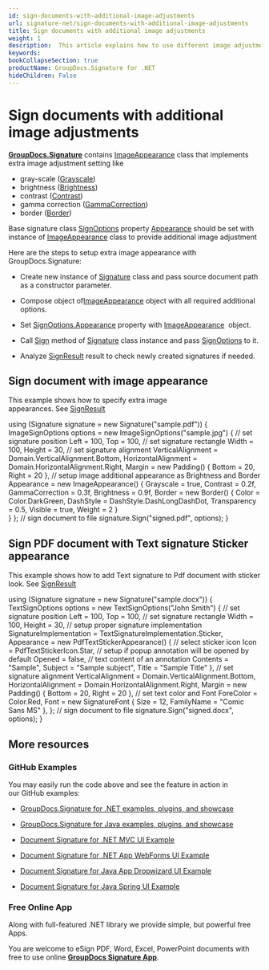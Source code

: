 ```yaml
---
id: sign-documents-with-additional-image-adjustments
url: signature-net/sign-documents-with-additional-image-adjustments
title: Sign documents with additional image adjustments
weight: 1
description:  This article explains how to use different image adjustment with electronic signatures on document page.
keywords: 
bookCollapseSection: true
productName: GroupDocs.Signature for .NET
hideChildren: False
---
```


# Sign documents with additional image adjustments

[**GroupDocs.Signature**](https://products.groupdocs.com/signature/net) contains [ImageAppearance](https://apireference.groupdocs.com/net/signature/groupdocs.signature.options.appearances/imageappearance) class that implements extra image adjustment setting like

*   gray-scale ([Grayscale](https://apireference.groupdocs.com/net/signature/groupdocs.signature.options.appearances/imageappearance/properties/grayscale))
*   brightness ([Brightness](https://apireference.groupdocs.com/net/signature/groupdocs.signature.options.appearances/imageappearance/properties/brightness))
*   contrast ([Contrast](https://apireference.groupdocs.com/net/signature/groupdocs.signature.options.appearances/imageappearance/properties/contrast))
*   gamma correction ([GammaCorrection](https://apireference.groupdocs.com/net/signature/groupdocs.signature.options.appearances/imageappearance/properties/gammacorrection))
*   border ([Border](https://apireference.groupdocs.com/net/signature/groupdocs.signature.options.appearances/imageappearance/properties/border))

Base signature class [SignOptions](https://apireference.groupdocs.com/net/signature/groupdocs.signature.options/signoptions) property [Appearance](https://apireference.groupdocs.com/net/signature/groupdocs.signature.options/signoptions/properties/appearance) should be set with instance of [ImageAppearance](https://apireference.groupdocs.com/net/signature/groupdocs.signature.options.appearances/imageappearance) class to provide additional image adjustment

Here are the steps to setup extra image appearance with GroupDocs.Signature:

*   Create new instance of [Signature](https://apireference.groupdocs.com/net/signature/groupdocs.signature/signature) class and pass source document path as a constructor parameter.
    
*   Compose object of[ImageAppearance](https://apireference.groupdocs.com/net/signature/groupdocs.signature.options.appearances/imageappearance) object with all required additional options.
    
*   Set [SignOptions.Appearance](https://apireference.groupdocs.com/net/signature/groupdocs.signature.options/signoptions/properties/appearance) property with [ImageAppearance](https://apireference.groupdocs.com/net/signature/groupdocs.signature.options.appearances/imageappearance)  object.  
    
*   Call [Sign](https://apireference.groupdocs.com/net/signature/groupdocs.signature/signature/methods/sign) method of [Signature](https://apireference.groupdocs.com/net/signature/groupdocs.signature/signature) class instance and pass [SignOptions](https://apireference.groupdocs.com/net/signature/groupdocs.signature.options/signoptions) to it.
    
*   Analyze [SignResult](https://apireference.groupdocs.com/net/signature/groupdocs.signature.domain/signresult) result to check newly created signatures if needed.

## Sign document with image appearance

This example shows how to specify extra image appearances. See [SignResult](https://apireference.groupdocs.com/net/signature/groupdocs.signature.domain/signresult)

using (Signature signature = new Signature("sample.pdf"))
{
    ImageSignOptions options = new ImageSignOptions("sample.jpg")
    {
        // set signature position 
        Left = 100,
        Top = 100,
        // set signature rectangle
        Width = 100,
        Height = 30,
        // set signature alignment
        VerticalAlignment = Domain.VerticalAlignment.Bottom,
        HorizontalAlignment = Domain.HorizontalAlignment.Right,
        Margin = new Padding() { Bottom = 20, Right = 20 },
        // setup image additional appearance as Brightness and Border
        Appearance = new ImageAppearance()
        {
            Grayscale = true,
            Contrast = 0.2f,
            GammaCorrection = 0.3f,
            Brightness = 0.9f,
            Border = new Border()
            {
                Color = Color.DarkGreen,
                DashStyle = DashStyle.DashLongDashDot,
                Transparency = 0.5,
                Visible = true,
                Weight = 2
            }                        
        }
    };
    // sign document to file
    signature.Sign("signed.pdf", options);
}

## Sign PDF document with Text signature Sticker appearance

This example shows how to add Text signature to Pdf document with sticker look. See [SignResult](https://apireference.groupdocs.com/net/signature/groupdocs.signature.domain/signresult)

using (Signature signature = new Signature("sample.docx"))
{
    TextSignOptions options = new TextSignOptions("John Smith")
    {
        // set signature position 
        Left = 100,
        Top = 100,
        // set signature rectangle
        Width = 100,
        Height = 30,
        // setup proper signature implementation
        SignatureImplementation = TextSignatureImplementation.Sticker,
        Appearance = new PdfTextStickerAppearance()
        {
            // select sticker icon
            Icon = PdfTextStickerIcon.Star,
            // setup if popup annotation will be opened by default
            Opened = false,
            // text content of an annotation
            Contents = "Sample",
            Subject = "Sample subject",
            Title = "Sample Title"
        },
        // set signature alignment
        VerticalAlignment = Domain.VerticalAlignment.Bottom,
        HorizontalAlignment = Domain.HorizontalAlignment.Right,
        Margin = new Padding() { Bottom = 20, Right = 20 },
        // set text color and Font
        ForeColor = Color.Red,
        Font = new SignatureFont { Size = 12, FamilyName = "Comic Sans MS" },
    };
    // sign document to file
    signature.Sign("signed.docx", options);
}

## More resources

### GitHub Examples 

You may easily run the code above and see the feature in action in our GitHub examples:

*   [GroupDocs.Signature for .NET examples, plugins, and showcase](https://github.com/groupdocs-signature/GroupDocs.Signature-for-.NET)
    
*   [GroupDocs.Signature for Java examples, plugins, and showcase](https://github.com/groupdocs-signature/GroupDocs.Signature-for-Java)
    
*   [Document Signature for .NET MVC UI Example](https://github.com/groupdocs-signature/GroupDocs.Signature-for-.NET-MVC) 
    
*   [Document Signature for .NET App WebForms UI Example](https://github.com/groupdocs-signature/GroupDocs.Signature-for-.NET-WebForms)
    
*   [Document Signature for Java App Dropwizard UI Example](https://github.com/groupdocs-signature/GroupDocs.Signature-for-Java-Dropwizard)
    
*   [Document Signature for Java Spring UI Example](https://github.com/groupdocs-signature/GroupDocs.Signature-for-Java-Spring)
    

### Free Online App 

Along with full-featured .NET library we provide simple, but powerful free Apps.

You are welcome to eSign PDF, Word, Excel, PowerPoint documents with free to use online **[GroupDocs Signature App](https://products.groupdocs.app/signature)**.
